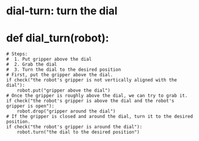 # dial-turn: turn the dial
# def dial_turn(robot):
    # Steps:
    #  1. Put gripper above the dial
    #  2. Grab the dial
    #  3. Turn the dial to the desired position
    # First, put the gripper above the dial.
    if check("the robot's gripper is not vertically aligned with the dial"):
        robot.put("gripper above the dial")
    # Once the gripper is roughly above the dial, we can try to grab it.
    if check("the robot's gripper is above the dial and the robot's gripper is open"):
        robot.drop("gripper around the dial")
    # If the gripper is closed and around the dial, turn it to the desired position.
    if check("the robot's gripper is around the dial"):
        robot.turn("the dial to the desired position")